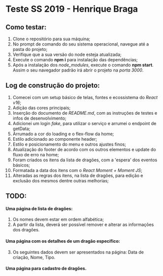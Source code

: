 # Teste SS 2019 - Henrique Braga

## Como testar:

1. Clone o repositório para sua máquina;
2. No prompt de comando do seu sistema operacional, navegue até a pasta do projeto;
3. Verifique que a sua versão do node esteja atualizada;
4. Execute o comando **npm i** para instalação das dependências;
5. Após a instalação dos *node_modules*, execute o comando **npm start**. Assim o seu navegador padrão irá abrir o projeto na *porta 3000*.

## Log de construção do projeto:

1. Comecei com um setup básico de telas, fontes e ecossistema do *React v16*; 
2. Adição das cores principais;
3. Inserção do documento de *README.md*, com as instruções de testes e infos de desenvolvimento;
4. Adicionei um login *fake*, para utilizar o serviço e arrumei o endpoint de getData;
5. Arrumado a cor do loading e o flex-flow da home;
6. Estilo adicionado ao componente header;
7. Estilo e posicionamento do menu e outros ajustes finos;
8. Atualização do footer de acordo com os outros elementos e update do fluxo de erro na home;
9. Foram criados os itens da lista de dragões, com a 'espera' dos eventos básicos;
10. Formatada a data dos itens com o *React Moment + Moment JS*;
11. Alteradas as regras dos itens, na lista de dragões, para edição e exclusão dos mesmos dentre outras melhorias;

## TODO: 

#### Uma página de lista de dragões:

1. Os nomes devem estar em ordem alfabética;
2. A partir da lista, deverá ser possível remover e alterar as informações dos dragões.

#### Uma página com os detalhes de um dragão específico:

3. Os seguintes dados devem ser apresentados na página: Data de criação, Nome, Tipo.

#### Uma página para cadastro de dragões.
